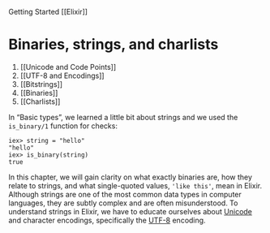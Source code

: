 Getting Started
[[Elixir]]
# Binaries, strings, and charlists
1.  [[Unicode and Code Points]]
2.  [[UTF-8 and Encodings]]
3. [[Bitstrings]]
4.  [[Binaries]]
5.  [[Charlists]]

In “Basic types”, we learned a little bit about strings and we used the `is_binary/1` function for checks:

```
iex> string = "hello"
"hello"
iex> is_binary(string)
true
```

In this chapter, we will gain clarity on what exactly binaries are, how they relate to strings, and what single-quoted values, `'like this'`, mean in Elixir. Although strings are one of the most common data types in computer languages, they are subtly complex and are often misunderstood. To understand strings in Elixir, we have to educate ourselves about [Unicode](https://en.wikipedia.org/wiki/Unicode) and character encodings, specifically the [UTF-8](https://en.wikipedia.org/wiki/UTF-8) encoding.